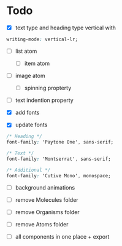 # Todo

- [x] text type and heading type vertical with

```css
writing-mode: vertical-lr;
```

- [ ] list atom

  - [ ] item atom

- [ ] image atom

  - [ ] spinning propterty

- [ ] text indention property

- [x] add fonts

- [x] update fonts

```css
/* Heading */
font-family: 'Paytone One', sans-serif;

/* Text */
font-family: 'Montserrat', sans-serif;

/* Additional */
font-family: 'Cutive Mono', monospace;
```

- [ ] background animations

- [ ] remove Molecules folder

- [ ] remove Organisms folder

- [ ] remove Atoms folder

- [ ] all components in one place + export
